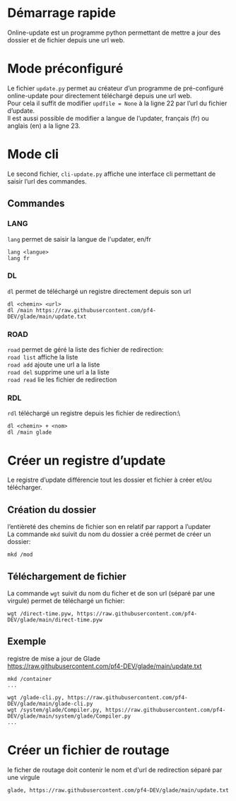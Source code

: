 # Démarrage rapide
Online-update est un programme python permettant de mettre a jour des dossier et de fichier depuis une url web.
# Mode préconfiguré
Le fichier `update.py` permet au créateur d’un programme de pré-configuré online-update pour directement téléchargé depuis une url web.\
Pour cela il suffit de modifier `updfile = None` à la ligne 22 par l’url du fichier d’update.\
Il est aussi possible de modifier a langue de l’updater, français (fr) ou anglais (en) a la ligne 23.
# Mode cli
Le second fichier, `cli-update.py` affiche une interface cli permettant de saisir l’url des commandes.
## Commandes

### LANG
`lang` permet de saisir la langue de l'updater, en/fr

```
lang <langue>
lang fr
```
### DL
`dl` permet de téléchargé un registre directement depuis son url

```
dl <chemin> <url>
dl /main https://raw.githubusercontent.com/pf4-DEV/glade/main/update.txt
```

### ROAD
`road` permet de géré la liste des fichier de redirection:\
`road list` affiche la liste\
`road add` ajoute une url a la liste\
`road del` supprime une url a la liste\
`road read` lie les fichier de redirection

### RDL
`rdl` téléchargé un registre depuis les fichier de redirection:\
```
dl <chemin> + <nom>
dl /main glade
```

# Créer un registre d’update
Le registre d’update différencie tout les dossier et fichier à créer et/ou télécharger.
## Création du dossier
l’entièreté des chemins de fichier son en relatif par rapport a l’updater\
La commande `mkd` suivit du nom du dossier a créé permet de créer un dossier:
```
mkd /mod
```
## Téléchargement de fichier
La commande `wgt` suivit du nom du ficher et de son url (séparé par une virgule) permet de téléchargé un fichier:
```
wgt /direct-time.pyw, https://raw.githubusercontent.com/pf4-DEV/glade/main/direct-time.pyw
```

## Exemple

registre de mise a jour de Glade\
https://raw.githubusercontent.com/pf4-DEV/glade/main/update.txt
```
mkd /container
...

wgt /glade-cli.py, https://raw.githubusercontent.com/pf4-DEV/glade/main/glade-cli.py
wgt /system/glade/Compiler.py, https://raw.githubusercontent.com/pf4-DEV/glade/main/system/glade/Compiler.py
...
```

# Créer un fichier de routage

le ficher de routage doit contenir le nom et d'url de redirection séparé par une virgule
```
glade, https://raw.githubusercontent.com/pf4-DEV/glade/main/update.txt
```